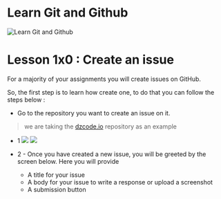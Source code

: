 # Learn Git and Github
![Learn Git and Github](https://i.imgur.com/bk9Cvuv.png)

# Lesson 1x0 : Create an issue

For a majority of your assignments you will create issues on GitHub.

So, the first step is to learn how create one, to do that you can follow the steps below :

-   Go to the repository you want to create an issue on it.

>   we are taking the [dzcode.io](https://github.com/dzcode-io/dzcode.io) repository as an example

-   1 ![](https://i.imgur.com/IGTpRPX.png) ![](https://i.imgur.com/kDU7m5T.png)

-   2 - Once you have created a new issue, you will be greeted by the screen below. Here you will provide

    - A title for your issue
    - A body for your issue to write a response or upload a screenshot
    - A submission button


